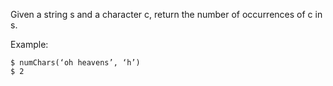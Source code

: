 Given a string s and a character c, return the number of occurrences of c in s.

Example:

```
$ numChars(‘oh heavens’, ‘h’)
$ 2
```

